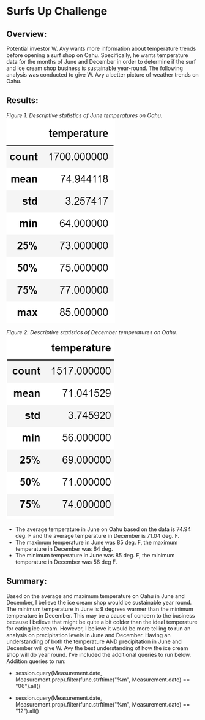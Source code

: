 # Surfs Up Challenge
## Overview:
Potential investor W. Avy wants more information about temperature trends before opening a surf shop on Oahu. Specifically, he wants temperature data for the months of June and December in order to determine if the surf and ice cream shop business is sustainable year-round. The following analysis was conducted to give W. Avy a better picture of weather trends on Oahu.
## Results: 

*Figure 1. Descriptive statistics of June temperatures on Oahu.*
![](Resources/june_temp.png)

*Figure 2. Descriptive statistics of December temperatures on Oahu.*
![](Resources/dec_temp.png)


* The average temperature in June on Oahu based on the data is 74.94 deg. F and the average temperature in December is 71.04 deg. F.
* The maximum temperature in June was 85 deg. F, the maximum temperature in December was 64 deg. 
* The minimum temperature in June was 85 deg. F, the minimum temperature in December was 56 deg F. 

## Summary: 
Based on the average and maximum temperature on Oahu in June and December, I believe the ice cream shop would be sustainable year round. The minimum temperature in June is 9 degrees warmer than the minimum temperature in December. This may be a cause of concern to the business because I believe that might be quite a bit colder than the ideal temperature for eating ice cream. However, I believe it would be more telling to run an analysis on precipitation levels in June and December. Having an understanding of both the temperature AND precipitation in June and December will give W. Avy the best understanding of how the ice cream shop will do year round. I've included the additional queries to run below.
Addition queries to run: 
* session.query(Measurement.date, Measurement.prcp).filter(func.strftime("%m", Measurement.date) == "06").all()

* session.query(Measurement.date, Measurement.prcp).filter(func.strftime("%m", Measurement.date) == "12").all()




